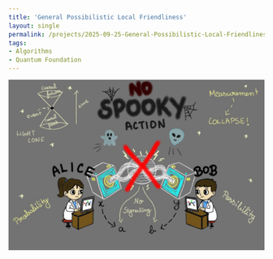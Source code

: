 ```yaml
---
title: 'General Possibilistic Local Friendliness'
layout: single
permalink: /projects/2025-09-25-General-Possibilistic-Local-Friendliness
tags:
- Algorithms
- Quantum Foundation
---
```

<img src="/images/project_images/GeneralPossibilisticLocalFriendliness.jpg" alt="General Possibilistic Local Friendliness" width="600"/>
